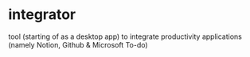 # integrator
tool (starting of as a desktop app) to integrate productivity applications (namely Notion, Github & Microsoft To-do)
